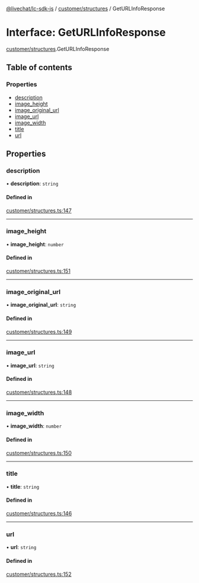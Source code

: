 [@livechat/lc-sdk-js](../README.md) / [customer/structures](../modules/customer_structures.md) / GetURLInfoResponse

# Interface: GetURLInfoResponse

[customer/structures](../modules/customer_structures.md).GetURLInfoResponse

## Table of contents

### Properties

- [description](customer_structures.GetURLInfoResponse.md#description)
- [image\_height](customer_structures.GetURLInfoResponse.md#image_height)
- [image\_original\_url](customer_structures.GetURLInfoResponse.md#image_original_url)
- [image\_url](customer_structures.GetURLInfoResponse.md#image_url)
- [image\_width](customer_structures.GetURLInfoResponse.md#image_width)
- [title](customer_structures.GetURLInfoResponse.md#title)
- [url](customer_structures.GetURLInfoResponse.md#url)

## Properties

### description

• **description**: `string`

#### Defined in

[customer/structures.ts:147](https://github.com/livechat/lc-sdk-js/blob/11cc290/src/customer/structures.ts#L147)

___

### image\_height

• **image\_height**: `number`

#### Defined in

[customer/structures.ts:151](https://github.com/livechat/lc-sdk-js/blob/11cc290/src/customer/structures.ts#L151)

___

### image\_original\_url

• **image\_original\_url**: `string`

#### Defined in

[customer/structures.ts:149](https://github.com/livechat/lc-sdk-js/blob/11cc290/src/customer/structures.ts#L149)

___

### image\_url

• **image\_url**: `string`

#### Defined in

[customer/structures.ts:148](https://github.com/livechat/lc-sdk-js/blob/11cc290/src/customer/structures.ts#L148)

___

### image\_width

• **image\_width**: `number`

#### Defined in

[customer/structures.ts:150](https://github.com/livechat/lc-sdk-js/blob/11cc290/src/customer/structures.ts#L150)

___

### title

• **title**: `string`

#### Defined in

[customer/structures.ts:146](https://github.com/livechat/lc-sdk-js/blob/11cc290/src/customer/structures.ts#L146)

___

### url

• **url**: `string`

#### Defined in

[customer/structures.ts:152](https://github.com/livechat/lc-sdk-js/blob/11cc290/src/customer/structures.ts#L152)
